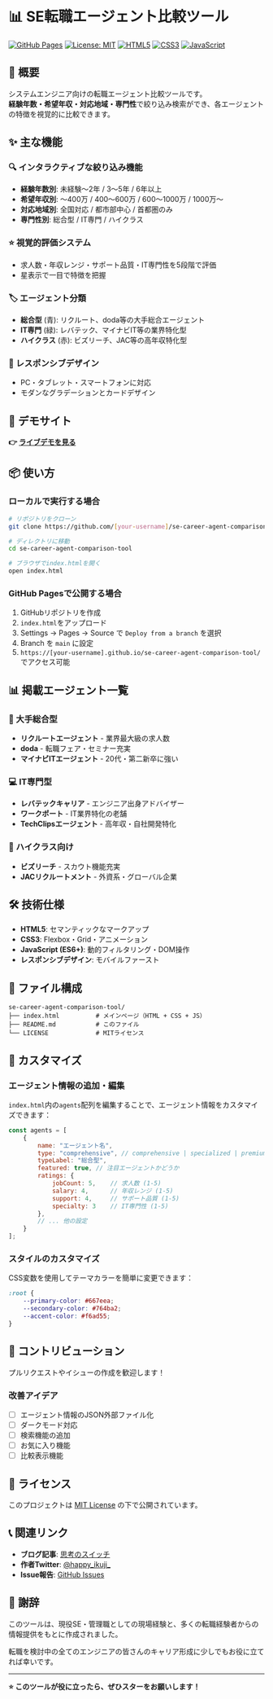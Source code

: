 # 📊 SE転職エージェント比較ツール

[![GitHub Pages](https://img.shields.io/badge/GitHub%20Pages-Live%20Demo-blue)](https://[your-username].github.io/se-career-agent-comparison-tool/)
[![License: MIT](https://img.shields.io/badge/License-MIT-yellow.svg)](https://opensource.org/licenses/MIT)
[![HTML5](https://img.shields.io/badge/HTML5-E34F26?logo=html5&logoColor=white)](https://developer.mozilla.org/en-US/docs/Web/HTML)
[![CSS3](https://img.shields.io/badge/CSS3-1572B6?logo=css3&logoColor=white)](https://developer.mozilla.org/en-US/docs/Web/CSS)
[![JavaScript](https://img.shields.io/badge/JavaScript-F7DF1E?logo=javascript&logoColor=black)](https://developer.mozilla.org/en-US/docs/Web/JavaScript)

## 🎯 概要

システムエンジニア向けの転職エージェント比較ツールです。  
**経験年数・希望年収・対応地域・専門性**で絞り込み検索ができ、各エージェントの特徴を視覚的に比較できます。

## ✨ 主な機能

### 🔍 インタラクティブな絞り込み機能
- **経験年数別**: 未経験〜2年 / 3〜5年 / 6年以上
- **希望年収別**: 〜400万 / 400〜600万 / 600〜1000万 / 1000万〜
- **対応地域別**: 全国対応 / 都市部中心 / 首都圏のみ
- **専門性別**: 総合型 / IT専門 / ハイクラス

### ⭐ 視覚的評価システム
- 求人数・年収レンジ・サポート品質・IT専門性を5段階で評価
- 星表示で一目で特徴を把握

### 🏷️ エージェント分類
- **総合型** (青): リクルート、doda等の大手総合エージェント
- **IT専門** (緑): レバテック、マイナビIT等の業界特化型
- **ハイクラス** (赤): ビズリーチ、JAC等の高年収特化型

### 📱 レスポンシブデザイン
- PC・タブレット・スマートフォンに対応
- モダンなグラデーションとカードデザイン

## 🚀 デモサイト

**👉 [ライブデモを見る](https://[your-username].github.io/se-career-agent-comparison-tool/)**

## 📦 使い方

### ローカルで実行する場合

```bash
# リポジトリをクローン
git clone https://github.com/[your-username]/se-career-agent-comparison-tool.git

# ディレクトリに移動
cd se-career-agent-comparison-tool

# ブラウザでindex.htmlを開く
open index.html
```

### GitHub Pagesで公開する場合

1. GitHubリポジトリを作成
2. `index.html`をアップロード
3. Settings → Pages → Source で `Deploy from a branch` を選択
4. Branch を `main` に設定
5. `https://[your-username].github.io/se-career-agent-comparison-tool/` でアクセス可能

## 📊 掲載エージェント一覧

### 🏢 大手総合型
- **リクルートエージェント** - 業界最大級の求人数
- **doda** - 転職フェア・セミナー充実
- **マイナビITエージェント** - 20代・第二新卒に強い

### 💻 IT専門型
- **レバテックキャリア** - エンジニア出身アドバイザー
- **ワークポート** - IT業界特化の老舗
- **TechClipsエージェント** - 高年収・自社開発特化

### 👑 ハイクラス向け
- **ビズリーチ** - スカウト機能充実
- **JACリクルートメント** - 外資系・グローバル企業

## 🛠️ 技術仕様

- **HTML5**: セマンティックなマークアップ
- **CSS3**: Flexbox・Grid・アニメーション
- **JavaScript (ES6+)**: 動的フィルタリング・DOM操作
- **レスポンシブデザイン**: モバイルファースト

## 📝 ファイル構成

```
se-career-agent-comparison-tool/
├── index.html          # メインページ（HTML + CSS + JS）
├── README.md           # このファイル
└── LICENSE             # MITライセンス
```

## 🔧 カスタマイズ

### エージェント情報の追加・編集

`index.html`内の`agents`配列を編集することで、エージェント情報をカスタマイズできます：

```javascript
const agents = [
    {
        name: "エージェント名",
        type: "comprehensive", // comprehensive | specialized | premium
        typeLabel: "総合型",
        featured: true, // 注目エージェントかどうか
        ratings: {
            jobCount: 5,    // 求人数 (1-5)
            salary: 4,      // 年収レンジ (1-5)
            support: 4,     // サポート品質 (1-5)
            specialty: 3    // IT専門性 (1-5)
        },
        // ... 他の設定
    }
];
```

### スタイルのカスタマイズ

CSS変数を使用してテーマカラーを簡単に変更できます：

```css
:root {
    --primary-color: #667eea;
    --secondary-color: #764ba2;
    --accent-color: #f6ad55;
}
```

## 🤝 コントリビューション

プルリクエストやイシューの作成を歓迎します！

### 改善アイデア
- [ ] エージェント情報のJSON外部ファイル化
- [ ] ダークモード対応
- [ ] 検索機能の追加
- [ ] お気に入り機能
- [ ] 比較表示機能

## 📄 ライセンス

このプロジェクトは [MIT License](LICENSE) の下で公開されています。

## 📞 関連リンク

- **ブログ記事**: [思考のスイッチ](https://ikuhon.com/)
- **作者Twitter**: [@happy_ikuji_](https://twitter.com/@happy_ikuji_)
- **Issue報告**: [GitHub Issues](https://github.com/ikuhon/se-career-agent-comparison-tool/issues)

## 🙏 謝辞

このツールは、現役SE・管理職としての現場経験と、多くの転職経験者からの情報提供をもとに作成されました。

転職を検討中の全てのエンジニアの皆さんのキャリア形成に少しでもお役に立てれば幸いです。

---

**⭐ このツールが役に立ったら、ぜひスターをお願いします！**
